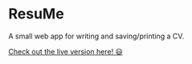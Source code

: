 # ResuMe

A small web app for writing and saving/printing a CV.

[Check out the live version here! 😃](https://top-cv-app-sigma.vercel.app/)
